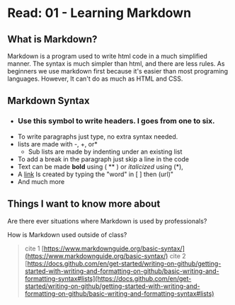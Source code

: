 # Read: 01 - Learning Markdown

## What is Markdown?

Markdown is a program used to write html code in a much simplified manner. The syntax is much simpler than html, and there are less rules. As beginners we use markdown first because it's easier than most programing languages. However, It can't do as much as HTML and CSS.

## Markdown Syntax

* ### Use this symbol to write headers. I goes from one to six.
* To write paragraphs just type, no extra syntax needed.
* lists are made with -, +, or*
  - Sub lists are made by indenting under an existing list
* To add a break in the paragraph just skip a line in the code
* Text can be made **bold** using ( ** ) or *italicized* using (*), 
* A [link](https://www.youtube.com/watch?v=_kEzW3MgKm8) Is created by typing the "word" in [ ] then (url)"
* And much more

## Things I want to know more about

Are there ever situations where Markdown is used by professionals?

How is Markdown used outside of class?

> cite 1 [https://www.markdownguide.org/basic-syntax/](https://www.markdownguide.org/basic-syntax/)
> cite 2 [https://docs.github.com/en/get-started/writing-on-github/getting-started-with-writing-and-formatting-on-github/basic-writing-and-formatting-syntax#lists](https://docs.github.com/en/get-started/writing-on-github/getting-started-with-writing-and-formatting-on-github/basic-writing-and-formatting-syntax#lists)
 
